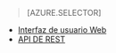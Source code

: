 > [AZURE.SELECTOR]
- [Interfaz de usuario Web](../articles/hdinsight/hdinsight-hadoop-manage-ambari.md)
- [API DE REST](../articles/hdinsight/hdinsight-hadoop-manage-ambari-rest-api.md)